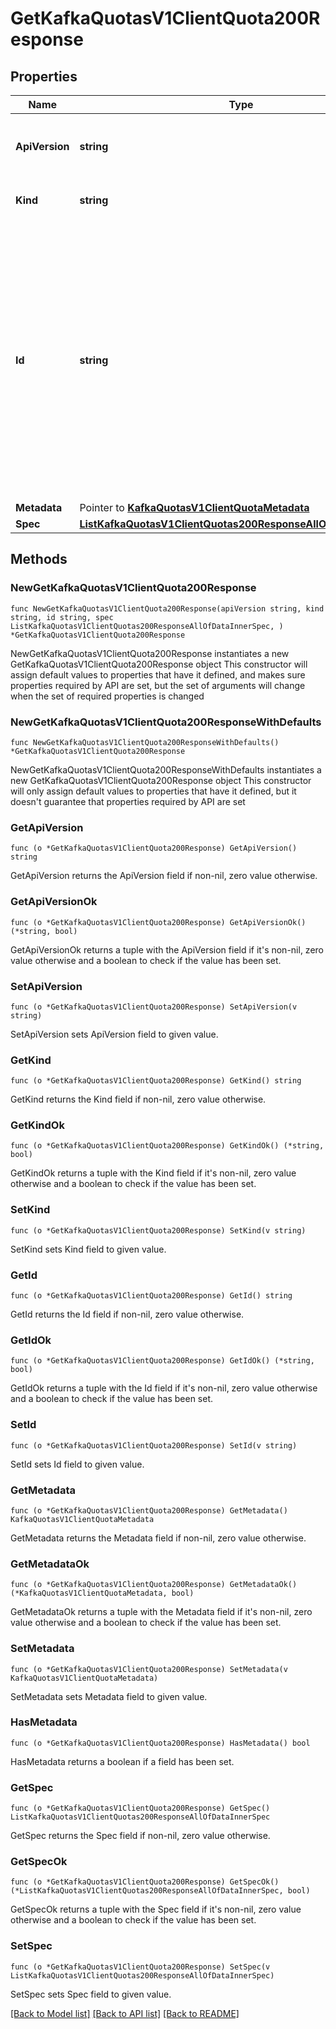 # GetKafkaQuotasV1ClientQuota200Response

## Properties

Name | Type | Description | Notes
------------ | ------------- | ------------- | -------------
**ApiVersion** | **string** | APIVersion defines the schema version of this representation of a resource. | [readonly] 
**Kind** | **string** | Kind defines the object this REST resource represents. | [readonly] 
**Id** | **string** | ID is the \&quot;natural identifier\&quot; for an object within its scope/namespace; it is normally unique across time but not space. That is, you can assume that the ID will not be reclaimed and reused after an object is deleted (\&quot;time\&quot;); however, it may collide with IDs for other object &#x60;kinds&#x60; or objects of the same &#x60;kind&#x60; within a different scope/namespace (\&quot;space\&quot;). | [readonly] 
**Metadata** | Pointer to [**KafkaQuotasV1ClientQuotaMetadata**](KafkaQuotasV1ClientQuotaMetadata.md) |  | [optional] 
**Spec** | [**ListKafkaQuotasV1ClientQuotas200ResponseAllOfDataInnerSpec**](ListKafkaQuotasV1ClientQuotas200ResponseAllOfDataInnerSpec.md) |  | 

## Methods

### NewGetKafkaQuotasV1ClientQuota200Response

`func NewGetKafkaQuotasV1ClientQuota200Response(apiVersion string, kind string, id string, spec ListKafkaQuotasV1ClientQuotas200ResponseAllOfDataInnerSpec, ) *GetKafkaQuotasV1ClientQuota200Response`

NewGetKafkaQuotasV1ClientQuota200Response instantiates a new GetKafkaQuotasV1ClientQuota200Response object
This constructor will assign default values to properties that have it defined,
and makes sure properties required by API are set, but the set of arguments
will change when the set of required properties is changed

### NewGetKafkaQuotasV1ClientQuota200ResponseWithDefaults

`func NewGetKafkaQuotasV1ClientQuota200ResponseWithDefaults() *GetKafkaQuotasV1ClientQuota200Response`

NewGetKafkaQuotasV1ClientQuota200ResponseWithDefaults instantiates a new GetKafkaQuotasV1ClientQuota200Response object
This constructor will only assign default values to properties that have it defined,
but it doesn't guarantee that properties required by API are set

### GetApiVersion

`func (o *GetKafkaQuotasV1ClientQuota200Response) GetApiVersion() string`

GetApiVersion returns the ApiVersion field if non-nil, zero value otherwise.

### GetApiVersionOk

`func (o *GetKafkaQuotasV1ClientQuota200Response) GetApiVersionOk() (*string, bool)`

GetApiVersionOk returns a tuple with the ApiVersion field if it's non-nil, zero value otherwise
and a boolean to check if the value has been set.

### SetApiVersion

`func (o *GetKafkaQuotasV1ClientQuota200Response) SetApiVersion(v string)`

SetApiVersion sets ApiVersion field to given value.


### GetKind

`func (o *GetKafkaQuotasV1ClientQuota200Response) GetKind() string`

GetKind returns the Kind field if non-nil, zero value otherwise.

### GetKindOk

`func (o *GetKafkaQuotasV1ClientQuota200Response) GetKindOk() (*string, bool)`

GetKindOk returns a tuple with the Kind field if it's non-nil, zero value otherwise
and a boolean to check if the value has been set.

### SetKind

`func (o *GetKafkaQuotasV1ClientQuota200Response) SetKind(v string)`

SetKind sets Kind field to given value.


### GetId

`func (o *GetKafkaQuotasV1ClientQuota200Response) GetId() string`

GetId returns the Id field if non-nil, zero value otherwise.

### GetIdOk

`func (o *GetKafkaQuotasV1ClientQuota200Response) GetIdOk() (*string, bool)`

GetIdOk returns a tuple with the Id field if it's non-nil, zero value otherwise
and a boolean to check if the value has been set.

### SetId

`func (o *GetKafkaQuotasV1ClientQuota200Response) SetId(v string)`

SetId sets Id field to given value.


### GetMetadata

`func (o *GetKafkaQuotasV1ClientQuota200Response) GetMetadata() KafkaQuotasV1ClientQuotaMetadata`

GetMetadata returns the Metadata field if non-nil, zero value otherwise.

### GetMetadataOk

`func (o *GetKafkaQuotasV1ClientQuota200Response) GetMetadataOk() (*KafkaQuotasV1ClientQuotaMetadata, bool)`

GetMetadataOk returns a tuple with the Metadata field if it's non-nil, zero value otherwise
and a boolean to check if the value has been set.

### SetMetadata

`func (o *GetKafkaQuotasV1ClientQuota200Response) SetMetadata(v KafkaQuotasV1ClientQuotaMetadata)`

SetMetadata sets Metadata field to given value.

### HasMetadata

`func (o *GetKafkaQuotasV1ClientQuota200Response) HasMetadata() bool`

HasMetadata returns a boolean if a field has been set.

### GetSpec

`func (o *GetKafkaQuotasV1ClientQuota200Response) GetSpec() ListKafkaQuotasV1ClientQuotas200ResponseAllOfDataInnerSpec`

GetSpec returns the Spec field if non-nil, zero value otherwise.

### GetSpecOk

`func (o *GetKafkaQuotasV1ClientQuota200Response) GetSpecOk() (*ListKafkaQuotasV1ClientQuotas200ResponseAllOfDataInnerSpec, bool)`

GetSpecOk returns a tuple with the Spec field if it's non-nil, zero value otherwise
and a boolean to check if the value has been set.

### SetSpec

`func (o *GetKafkaQuotasV1ClientQuota200Response) SetSpec(v ListKafkaQuotasV1ClientQuotas200ResponseAllOfDataInnerSpec)`

SetSpec sets Spec field to given value.



[[Back to Model list]](../README.md#documentation-for-models) [[Back to API list]](../README.md#documentation-for-api-endpoints) [[Back to README]](../README.md)


